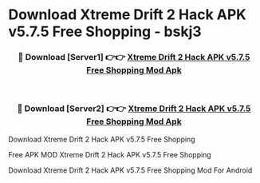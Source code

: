 # Download Xtreme Drift 2 Hack APK v5.7.5 Free Shopping - bskj3



<div align="center">
<h3>🔴 Download [Server1] 👉👉 <a href="https://momento.my/?title=Xtreme_Drift_2_Hack_APK_v5.7.5_Free_Shopping">Xtreme Drift 2 Hack APK v5.7.5 Free Shopping Mod Apk</a></h3><br>

<h3>🔴 Download [Server2] 👉👉 <a href="https://momento.my/?title=Xtreme_Drift_2_Hack_APK_v5.7.5_Free_Shopping">Xtreme Drift 2 Hack APK v5.7.5 Free Shopping Mod Apk</a></h3>
</div>



Download Xtreme Drift 2 Hack APK v5.7.5 Free Shopping 

Free APK MOD Xtreme Drift 2 Hack APK v5.7.5 Free Shopping 

Download Xtreme Drift 2 Hack APK v5.7.5 Free Shopping Mod For Android
